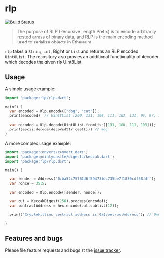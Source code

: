 # rlp

[![Build Status](https://github.com/maxholman/rlp/actions/workflows/dart.yml/badge.svg)](https://github.com/maxholman/rlp/actions/workflows/dart.yml)

> The purpose of RLP (Recursive Length Prefix) is to encode arbitrarily nested arrays of binary data, and RLP is the main encoding method used to serialize objects in Ethereum

`rlp` takes a `String`, `int`, BigInt or `List` and returns an RLP encoded `Uint8List`. The repository also provies an additional functionality of decoder which decodes the given rlp Uint8List. 

## Usage

A simple usage example:

```dart
import 'package:rlp/rlp.dart';

main() {
  var encoded = Rlp.encode(["dog", "cat"]);
  print(encoded); // Uint8List [200, 131, 100, 111, 103, 131, 99, 97, 116]
  
  var decoded = Rlp.decode(Uint8List.fromList([131, 100, 111, 103]));
  print(ascii.decode(decodedStr.cast())) // dog
}

```

A more complex usage example:

```dart
import 'package:convert/convert.dart';
import 'package:pointycastle/digests/keccak.dart';
import 'package:rlp/rlp.dart';

main() {

  var sender = Address('0xba52c75764d6f594735dc735be7f1830cdf58ddf');
  var nonce = 3515;

  var encoded = Rlp.encode([sender, nonce]);

  var out = KeccakDigest(256).process(encoded);
  var contractAddress = hex.encode(out.sublist(12));

  print('Cryptokitties contract address is 0x$contractAddress'); // 0x06012c8cf97bead5deae237070f9587f8e7a266d

}

```

## Features and bugs

Please file feature requests and bugs at the [issue tracker][tracker].

[tracker]: https://github.com/maxholman/rlp/issues
